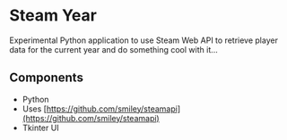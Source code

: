 # Steam Year
Experimental Python application to use Steam Web API to retrieve player data for the current year and do something cool with it...

## Components
- Python
- Uses [https://github.com/smiley/steamapi](https://github.com/smiley/steamapi)
- Tkinter UI
